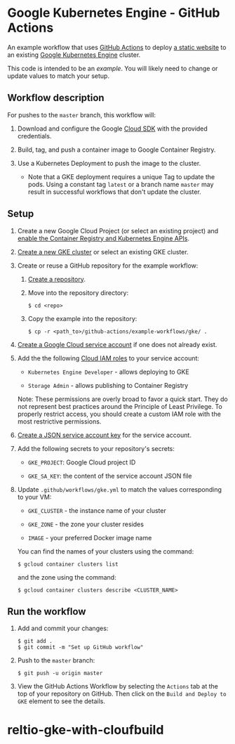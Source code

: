 # Google Kubernetes Engine - GitHub Actions

An example workflow that uses [GitHub Actions][actions] to deploy [a static
website](site/) to an existing [Google Kubernetes Engine][gke] cluster.

This code is intended to be an _example_. You will likely need to change or
update values to match your setup.

## Workflow description

For pushes to the `master` branch, this workflow will:

1.  Download and configure the Google [Cloud SDK][sdk] with the provided
    credentials.

1.  Build, tag, and push a container image to Google Container Registry.

1.  Use a Kubernetes Deployment to push the image to the cluster.

    - Note that a GKE deployment requires a unique Tag to update the pods. Using
      a constant tag `latest` or a branch name `master` may result in successful
      workflows that don't update the cluster.

## Setup

1.  Create a new Google Cloud Project (or select an existing project) and
    [enable the Container Registry and Kubernetes Engine APIs](https://console.cloud.google.com/flows/enableapi?apiid=containerregistry.googleapis.com,container.googleapis.com).

1.  [Create a new GKE cluster][cluster] or select an existing GKE cluster.

1.  Create or reuse a GitHub repository for the example workflow:

    1.  [Create a repository](https://help.github.com/en/github/creating-cloning-and-archiving-repositories/creating-a-new-repository).

    1.  Move into the repository directory:

        ```
        $ cd <repo>
        ```

    1.  Copy the example into the repository:

        ```
        $ cp -r <path_to>/github-actions/example-workflows/gke/ .
        ```

1.  [Create a Google Cloud service account][create-sa] if one does not already
    exist.

1.  Add the the following [Cloud IAM roles][roles] to your service account:

    - `Kubernetes Engine Developer` - allows deploying to GKE

    - `Storage Admin` - allows publishing to Container Registry

    Note: These permissions are overly broad to favor a quick start. They do not
    represent best practices around the Principle of Least Privilege. To
    properly restrict access, you should create a custom IAM role with the most
    restrictive permissions.

1.  [Create a JSON service account key][create-key] for the service account.

1.  Add the following secrets to your repository's secrets:

    - `GKE_PROJECT`: Google Cloud project ID

    - `GKE_SA_KEY`: the content of the service account JSON file

1.  Update `.github/workflows/gke.yml` to match the values corresponding to your
    VM:

    - `GKE_CLUSTER` - the instance name of your cluster

    - `GKE_ZONE` - the zone your cluster resides

    - `IMAGE` - your preferred Docker image name

    You can find the names of your clusters using the command:

    ```
    $ gcloud container clusters list
    ```

    and the zone using the command:

    ```
    $ gcloud container clusters describe <CLUSTER_NAME>
    ```

## Run the workflow

1.  Add and commit your changes:

    ```text
    $ git add .
    $ git commit -m "Set up GitHub workflow"
    ```

1.  Push to the `master` branch:

    ```text
    $ git push -u origin master
    ```

1.  View the GitHub Actions Workflow by selecting the `Actions` tab at the top
    of your repository on GitHub. Then click on the `Build and Deploy to GKE`
    element to see the details.

[actions]: https://help.github.com/en/categories/automating-your-workflow-with-github-actions
[cluster]: https://cloud.google.com/kubernetes-engine/docs/quickstart#create_cluster
[gke]: https://cloud.google.com/gke
[create-sa]: https://cloud.google.com/iam/docs/creating-managing-service-accounts
[create-key]: https://cloud.google.com/iam/docs/creating-managing-service-account-keys
[sdk]: https://cloud.google.com/sdk
[secrets]: https://help.github.com/en/actions/automating-your-workflow-with-github-actions/creating-and-using-encrypted-secrets
[roles]: https://cloud.google.com/iam/docs/granting-roles-to-service-accounts#granting_access_to_a_service_account_for_a_resource
# reltio-gke-with-cloufbuild
